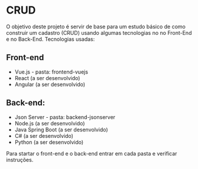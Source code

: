 # CRUD

O objetivo deste projeto é servir de base para um estudo básico de como construir um cadastro (CRUD) usando algumas tecnologias no no Front-End e no Back-End.
Tecnologias usadas:

## Front-end
* Vue.js - pasta: frontend-vuejs
* React (a ser desenvolvido)
* Angular (a ser desenvolvido)

## Back-end:
* Json Server - pasta: backend-jsonserver
* Node.js (a ser desenvolvido)
* Java Spring Boot (a ser desenvolvido)
* C# (a ser desenvolvido)
* Python (a ser desenvolvido)

Para startar o front-end e o back-end entrar em cada pasta e verificar instruções.
